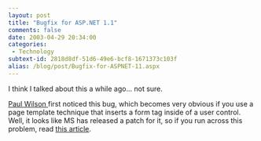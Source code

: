 ```yaml
---
layout: post
title: "Bugfix for ASP.NET 1.1"
comments: false
date: 2003-04-29 20:34:00
categories:
 - Technology
subtext-id: 2818d8df-51d6-49e6-bcf8-1671373c103f
alias: /blog/post/Bugfix-for-ASPNET-11.aspx
---
```



I think I talked about this a while ago... not sure.

[Paul Wilson ](http://www.wilsondotnet.com/)first noticed this bug, which becomes very obvious if you use a page template technique that inserts a form tag inside of a user control. Well, it looks like MS has released a patch for it, so if you run across this problem, read [this article](http://support.microsoft.com/default.aspx?id=818803).
